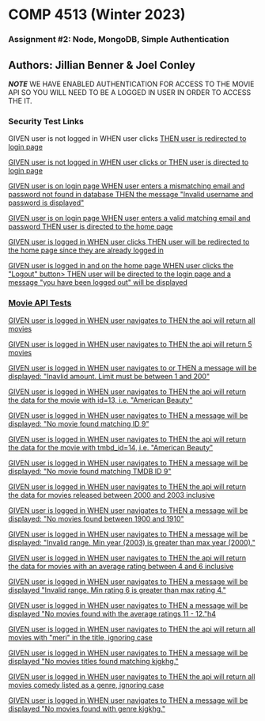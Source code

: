 # COMP 4513 (Winter 2023)
### Assignment #2: Node, MongoDB, Simple Authentication

## Authors: Jillian Benner & Joel Conley

***NOTE*** 
WE HAVE ENABLED AUTHENTICATION FOR ACCESS TO THE MOVIE API SO YOU WILL NEED TO BE A LOGGED IN USER IN ORDER TO ACCESS THE IT.

<h3>Security Test Links</h3>

GIVEN
    user is not logged in
WHEN
    user clicks <a href='https://cake-elite-terrier.glitch.me/movies'>
THEN
    user is redirected to login page

GIVEN
    user is not logged in
WHEN
    user clicks <a href='https://cake-elite-terrier.glitch.me/'> or <a href='https://cake-elite-terrier.glitch.me/login'> 
THEN
    user is directed to login page

GIVEN 
    user is on login page
WHEN
    user enters a mismatching email and password not found in database
THEN
    the message "Invalid username and password is displayed"

GIVEN 
    user is on login page
WHEN
    user enters a valid matching email and password
THEN
    user is directed to the home page

GIVEN
    user is logged in
WHEN
    user clicks <a href='https://cake-elite-terrier.glitch.me/login'>
THEN
    user will be redirected to the home page since they are already logged in

GIVEN
    user is logged in and on the home page
WHEN
    user clicks the "Logout" button>
THEN
    user will be directed to the login page and a message "you have been logged out" will be displayed


<h3>Movie API Tests</h3>

GIVEN
    user is logged in
WHEN
    user navigates to <a href='https://cake-elite-terrier.glitch.me/movies'>
THEN
    the api will return all movies

GIVEN
    user is logged in
WHEN
    user navigates to <a href='https://cake-elite-terrier.glitch.me/movies/limit/5'>
THEN
    the api will return 5 movies

GIVEN
    user is logged in
WHEN
    user navigates to <a href='https://cake-elite-terrier.glitch.me/movies/limit/-1'> or <a href='https://cake-elite-terrier.glitch.me/movies/limit/201'> 
THEN
    a message will be displayed: "Inavlid amount. Limit must be between 1 and 200"

GIVEN
    user is logged in
WHEN
    user navigates to <a href='https://cake-elite-terrier.glitch.me/movies/13'>
THEN
    the api will return the data for the movie with id=13, i.e. "American Beauty"

GIVEN
    user is logged in
WHEN
    user navigates to <a href='https://cake-elite-terrier.glitch.me/movies/9'>
THEN
    a message will be displayed: "No movie found matching ID 9"

GIVEN
    user is logged in
WHEN
    user navigates to <a href='https://cake-elite-terrier.glitch.me/movies/tmdb/14'>
THEN
    the api will return the data for the movie with tmbd_id=14, i.e. "American Beauty"


GIVEN
    user is logged in
WHEN
    user navigates to <a href='https://cake-elite-terrier.glitch.me/movies/tmdb/9'>
THEN
    a message will be displayed: "No movie found matching TMDB ID 9"

GIVEN
    user is logged in
WHEN
    user navigates to <a href='https://cake-elite-terrier.glitch.me/movies/year/2000/2003'>
THEN
    the api will return the data for movies released between 2000 and 2003 inclusive

GIVEN
    user is logged in
WHEN
    user navigates to <a href='https://cake-elite-terrier.glitch.me/movies/year/1900/1910'>
THEN
    a message will be displayed: "No movies found between 1900 and 1910"

GIVEN
    user is logged in
WHEN
    user navigates to <a href='https://cake-elite-terrier.glitch.me/movies/year/2003/2000'>
THEN
    a message will be displayed: "Invalid range. Min year (2003) is greater than max year (2000)."

GIVEN
    user is logged in
WHEN
    user navigates to <a href='https://cake-elite-terrier.glitch.me/movies/ratings/4/6'>
THEN
    the api will return the data for movies with an average rating between 4 and 6 inclusive

GIVEN
    user is logged in
WHEN
    user navigates to <a href='https://cake-elite-terrier.glitch.me/movies/ratings/6/4'>
THEN
    a message will be displayed "Invalid range. Min rating 6 is greater than max rating 4."

GIVEN
    user is logged in
WHEN
    user navigates to <a href='https://cake-elite-terrier.glitch.me/movies/ratings/11/12'>
THEN
    a message will be displayed "No movies found with the average ratings 11 - 12."h4

GIVEN
    user is logged in
WHEN
    user navigates to <a href='https://cake-elite-terrier.glitch.me/movies/title/MERI'>
THEN
    the api will return all movies with "meri" in the title, ignoring case

GIVEN
    user is logged in
WHEN
    user navigates to <a href='https://cake-elite-terrier.glitch.me/movies/title/kjgkhg'>
THEN
    a message will be displayed "No movies titles found matching kjgkhg."

GIVEN
    user is logged in
WHEN
    user navigates to <a href='https://cake-elite-terrier.glitch.me/movies/genre/comedy'>
THEN
    the api will return all movies comedy listed as a genre, ignoring case

GIVEN
    user is logged in
WHEN
    user navigates to <a href='https://cake-elite-terrier.glitch.me/movies/genre/kjgkhg'>
THEN
    a message will be displayed "No movies found with genre kjgkhg."



















  
